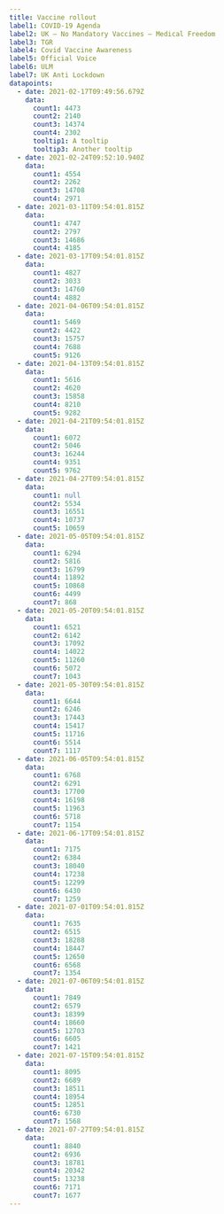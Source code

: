 ```yaml
---
title: Vaccine rollout
label1: COVID-19 Agenda
label2: UK – No Mandatory Vaccines – Medical Freedom
label3: TGR
label4: Covid Vaccine Awareness
label5: Official Voice
label6: ULM
label7: UK Anti Lockdown
datapoints:
  - date: 2021-02-17T09:49:56.679Z
    data:
      count1: 4473
      count2: 2140
      count3: 14374
      count4: 2302
      tooltip1: A tooltip
      tooltip3: Another tooltip
  - date: 2021-02-24T09:52:10.940Z
    data:
      count1: 4554
      count2: 2262
      count3: 14708
      count4: 2971
  - date: 2021-03-11T09:54:01.815Z
    data:
      count1: 4747
      count2: 2797
      count3: 14686
      count4: 4185
  - date: 2021-03-17T09:54:01.815Z
    data:
      count1: 4827
      count2: 3033
      count3: 14760
      count4: 4882
  - date: 2021-04-06T09:54:01.815Z
    data:
      count1: 5469
      count2: 4422
      count3: 15757
      count4: 7688
      count5: 9126
  - date: 2021-04-13T09:54:01.815Z
    data:
      count1: 5616
      count2: 4620
      count3: 15858
      count4: 8210
      count5: 9282
  - date: 2021-04-21T09:54:01.815Z
    data:
      count1: 6072
      count2: 5046
      count3: 16244
      count4: 9351
      count5: 9762
  - date: 2021-04-27T09:54:01.815Z
    data:
      count1: null
      count2: 5534
      count3: 16551
      count4: 10737
      count5: 10659
  - date: 2021-05-05T09:54:01.815Z
    data:
      count1: 6294
      count2: 5816
      count3: 16799
      count4: 11892
      count5: 10868
      count6: 4499
      count7: 868
  - date: 2021-05-20T09:54:01.815Z
    data:
      count1: 6521
      count2: 6142
      count3: 17092
      count4: 14022
      count5: 11260
      count6: 5072
      count7: 1043
  - date: 2021-05-30T09:54:01.815Z
    data:
      count1: 6644
      count2: 6246
      count3: 17443
      count4: 15417
      count5: 11716
      count6: 5514
      count7: 1117
  - date: 2021-06-05T09:54:01.815Z
    data:
      count1: 6768
      count2: 6291
      count3: 17700
      count4: 16198
      count5: 11963
      count6: 5718
      count7: 1154
  - date: 2021-06-17T09:54:01.815Z
    data:
      count1: 7175
      count2: 6384
      count3: 18040
      count4: 17238
      count5: 12299
      count6: 6430
      count7: 1259
  - date: 2021-07-01T09:54:01.815Z
    data:
      count1: 7635
      count2: 6515
      count3: 18288
      count4: 18447
      count5: 12650
      count6: 6568
      count7: 1354
  - date: 2021-07-06T09:54:01.815Z
    data:
      count1: 7849
      count2: 6579
      count3: 18399
      count4: 18660
      count5: 12703
      count6: 6605
      count7: 1421
  - date: 2021-07-15T09:54:01.815Z
    data:
      count1: 8095
      count2: 6689
      count3: 18511
      count4: 18954
      count5: 12851
      count6: 6730
      count7: 1568
  - date: 2021-07-27T09:54:01.815Z
    data:
      count1: 8840
      count2: 6936
      count3: 18781
      count4: 20342
      count5: 13238
      count6: 7171
      count7: 1677
---
```

